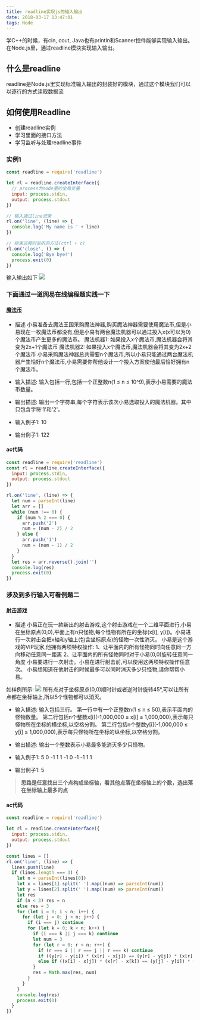 ```yaml
---
title: readline实现js的输入输出
date: 2018-03-17 13:47:01
tags: Node
---
```


学C++的时候，有cin, cout, Java也有println和Scanner控件能够实现输入输出。在Node.js里，通过readline模块实现输入输出。

## 什么是readline
readline是Node.js里实现标准输入输出的封装好的模块，通过这个模块我们可以以逐行的方式读取数据流

## 如何使用Readline
- 创建readline实例
- 学习里面的接口方法
- 学习监听与处理readline事件
<!--more-->

### 实例1
```javascript
const readline = require('readline')

let rl = readline.createInterface({
  // process为node里的全局变量
  input: process.stdin,
  output: process.stdout
})

// 输入通过line记录
rl.on('line', (line) => {
  console.log('My name is ' + line)
})

// 结束进程时监听的方法(ctrl + c)
rl.on('close', () => {
  console.log('Bye bye!')
  process.exit(0)
})
```
输入输出如下
![](http://or7tt6rug.bkt.clouddn.com/readline.png)

### 下面通过一道网易在线编程题实践一下

#### [魔法币](https://www.nowcoder.com/test/question/32c71b52db52424c89a565e4134bfe4e?pid=6910869&tid=14179440)
- 描述
  小易准备去魔法王国采购魔法神器,购买魔法神器需要使用魔法币,但是小易现在一枚魔法币都没有,但是小易有两台魔法机器可以通过投入x(x可以为0)个魔法币产生更多的魔法币。
  魔法机器1: 如果投入x个魔法币,魔法机器会将其变为2x+1个魔法币
  魔法机器2: 如果投入x个魔法币,魔法机器会将其变为2x+2个魔法币
  小易采购魔法神器总共需要n个魔法币,所以小易只能通过两台魔法机器产生恰好n个魔法币,小易需要你帮他设计一个投入方案使他最后恰好拥有n个魔法币。

- 输入描述:
输入包括一行,包括一个正整数n(1 ≤ n ≤ 10^9),表示小易需要的魔法币数量。

- 输出描述:
输出一个字符串,每个字符表示该次小易选取投入的魔法机器。其中只包含字符'1'和'2'。

- 输入例子1:
10

- 输出例子1:
122

#### ac代码
```javascript
const readline = require('readline')
const rl = readline.createInterface({
  input: process.stdin,
  output: process.stdout
})

rl.on('line', (line) => {
  let num = parseInt(line)
  let arr = []
  while (num !== 0) {
    if (num % 2 === 0) {
      arr.push('2')
      num = (num - 2) / 2
    } else {
      arr.push('1')
      num = (num - 1) / 2
    }
  }
  let res = arr.reverse().join('')
  console.log(res)
  process.exit(0)
})

```

### 涉及到多行输入可看例题二

#### [射击游戏](https://www.nowcoder.com/question/next?pid=6910869&qid=126948&tid=14179440)
- 描述
小易正在玩一款新出的射击游戏,这个射击游戏在一个二维平面进行,小易在坐标原点(0,0),平面上有n只怪物,每个怪物有所在的坐标(x[i], y[i])。小易进行一次射击会把x轴和y轴上(包含坐标原点)的怪物一次性消灭。
小易是这个游戏的VIP玩家,他拥有两项特权操作:
1、让平面内的所有怪物同时向任意同一方向移动任意同一距离
2、让平面内的所有怪物同时对于小易(0,0)旋转任意同一角度
小易要进行一次射击。小易在进行射击前,可以使用这两项特权操作任意次。
小易想知道在他射击的时候最多可以同时消灭多少只怪物,请你帮帮小易。 

如样例所示: 
![](http://or7tt6rug.bkt.clouddn.com/shoot.png)
所有点对于坐标原点(0,0)顺时针或者逆时针旋转45°,可以让所有点都在坐标轴上,所以5个怪物都可以消灭。 

- 输入描述:
输入包括三行。
第一行中有一个正整数n(1 ≤ n ≤ 50),表示平面内的怪物数量。
第二行包括n个整数x[i](-1,000,000 ≤ x[i] ≤ 1,000,000),表示每只怪物所在坐标的横坐标,以空格分割。
第二行包括n个整数y[i](-1,000,000 ≤ y[i] ≤ 1,000,000),表示每只怪物所在坐标的纵坐标,以空格分割。

- 输出描述:
输出一个整数表示小易最多能消灭多少只怪物。

- 输入例子1:
5
0 -1 1 1 -1
0 -1 -1 1 1

- 输出例子1:
5

>**思路是任意找出三个点构成坐标轴，看其他点落在坐标轴上的个数，选出落在坐标轴上最多的点**

#### ac代码
```javascript
const readline = require('readline')

let rl = readline.createInterface({
  input: process.stdin,
  output: process.stdout
})

const lines = []
rl.on('line', (line) => {
  lines.push(line)
  if (lines.length === 3) {
    let n = parseInt(lines[0])
    let x = lines[1].split(' ').map((num) => parseInt(num))
    let y = lines[2].split(' ').map((num) => parseInt(num))
    let res
    if (n < 3) res = n
    else res = 3
    for (let i = 0; i < n; i++) {
      for (let j = 0; j < n; j++) {
        if (i === j) continue
        for (let k = 0; k < n; k++) {
          if (i === k || j === k) continue
          let num = 3
          for (let r = 0; r < n; r++) {
            if (r === i || r === j || r === k) continue
            if ((y[r] - y[i]) * (x[r] - x[j]) == (y[r] - y[j]) * (x[r] - x[i])) num++
            else if ((x[i] - x[j]) * (x[r] - x[k]) == (y[j] - y[i]) * (y[r] - y[k])) num++
          }
          res = Math.max(res, num)
        }
      }
    }
    console.log(res)
    process.exit(0)
  }
})
```